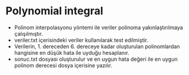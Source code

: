 # Polynomial integral
* Polinom interpolasyonu yöntemi ile veriler polinoma yakınlaştırılmaya çalışılmıştır.
* veriler.txt içerisindeki veriler kullanılarak test edilmiştir.
* Verilerin, 1. dereceden 6. dereceye kadar oluşturulan polinomlardan hangisine en düşük hata ile uyduğu hesaplanır.
* sonuc.txt dosyası oluşturulur ve en uygun hata değeri ile en uygun polinom derecesi dosya içerisine yazılır.
